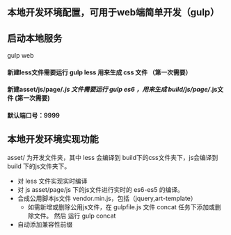 ## 本地开发环境配置，可用于web端简单开发（gulp）

## 启动本地服务
gulp web

#### 新建less文件需要运行 gulp less 用来生成 css 文件 （第一次需要）
#### 新建asset/js/page/*.js 文件需要运行 gulp es6 ，用来生成 build/js/page/*.js文件 (第一次需要)
#### 默认端口号：9999

## 本地开发环境实现功能

asset/ 为开发文件夹，其中 less 会编译到 build下的css文件夹下，js会编译到 build 下的js文件夹下。

* 对 less 文件实现实时编译
* 对 js asset/page/js 下的js文件进行实时的 es6-es5 的编译。
* 合成公用脚本js文件 vendor.min.js，包括（jquery,art-template）
	* 如需新增或删除公用js文件，在 gulpfile.js 文件 concat 任务下添加或删除文件。 然后 运行 gulp concat
* 自动添加兼容性前缀